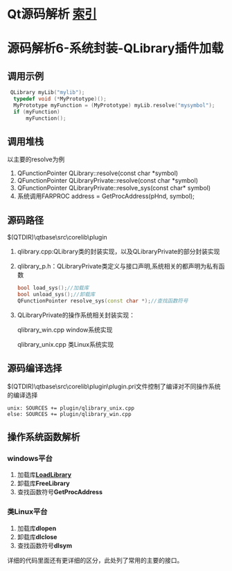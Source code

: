 # Qt源码解析 [索引](https://blog.csdn.net/xinqingwuji/article/details/118365888)

# 源码解析6-系统封装-QLibrary插件加载

## 调用示例

```c++
 QLibrary myLib("mylib");
  typedef void (*MyPrototype)();
  MyPrototype myFunction = (MyPrototype) myLib.resolve("mysymbol");
  if (myFunction)
      myFunction();
```

## 调用堆栈

以主要的resolve为例

1. QFunctionPointer QLibrary::resolve(const char *symbol)
2. QFunctionPointer QLibraryPrivate::resolve(const char *symbol)
3. QFunctionPointer QLibraryPrivate::resolve_sys(const char* symbol)
4. 系统调用FARPROC address = GetProcAddress(pHnd, symbol);

## 源码路径

$(QTDIR)\qtbase\src\corelib\plugin

1. qlibrary.cpp:QLibrary类的封装实现，以及QLibraryPrivate的部分封装实现

2. qlibrary_p.h：QLibraryPrivate类定义与接口声明,系统相关的都声明为私有函数

   ```c++
   bool load_sys();//加载库
   bool unload_sys();//卸载库
   QFunctionPointer resolve_sys(const char *);//查找函数符号
   ```

3. QLibraryPrivate的操作系统相关封装实现：

   qlibrary_win.cpp  window系统实现 

   qlibrary_unix.cpp 类Linux系统实现

## 源码编译选择

$(QTDIR)\qtbase\src\corelib\plugin\plugin.pri文件控制了编译对不同操作系统的编译选择

    unix: SOURCES += plugin/qlibrary_unix.cpp
    else: SOURCES += plugin/qlibrary_win.cpp
## 操作系统函数解析

### windows平台

1. 加载库[**LoadLibrary**](https://blog.csdn.net/xinqingwuji/article/details/78597439)
2. 卸载库**FreeLibrary**
3. 查找函数符号**GetProcAddress**

### 类Linux平台

1. 加载库**dlopen**
2. 卸载库**dlclose**
3. 查找函数符号**dlsym**

详细的代码里面还有更详细的区分，此处列了常用的主要的接口。